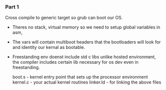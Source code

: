 ### Part 1
Cross compile to generic target so grub can boot our OS.

- Theres no stack, virtual memory so we need to setup global variables in asm,
- The vars will contain multiboot headers that the bootloaders will look for and identity our kernal as bootable.
- Freestanding env doenst include std c libs unlike hosted environment, the compiler includes certain lib necessary for os dev even in freestanding.

    boot.s - kernel entry point that sets up the processor environment
    kernel.c - your actual kernel routines
    linker.ld - for linking the above files
